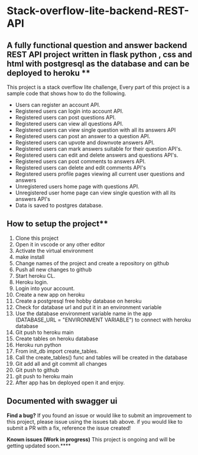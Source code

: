 # Stack-overflow-lite-backend-REST-**API**

## A fully functional question and answer backend REST API project written in flask python , css and html with postgresql as the database and can be deployed to heroku **

This project is a stack overflow lite challenge, Every part of this project is a sample code that shows how to do the following.

* Users can register an account API.
* Registered users can login into account API.
* Registered users can post questions API.
* Registered users can view all questions API.
* Registered users can view single question with all its answers API
* Registered users can post an answer to a question API.
* Registered users can upvote and downvote answers API.
* Registered users can mark answers suitable for their question API's.
* Registered users can edit and delete answers and questions API's.
* Registered users can post comments to answers API.
* Registered users can delete and edit comments API's
* Registered users profile pages viewing all current user questions and answers
* Unregistered users home page with questions API.
* Unregistered user home page can view single question with all its answers API's
* Data is saved to postgres database.

## How to setup the project**

1. Clone this project
2. Open it in vscode or any other editor
3. Activate the virtual environment
4. make install
5. Change names of the project and create a repository on github
6. Push all new changes to github
7. Start heroku CL.
8. Heroku login.
9. Login into your account.
10. Create a new app on heroku
11. Create a postgresql free hobby database on heroku
12. Check for database url and put it in an environment variable
13. Use the database environment variable name in the app (DATABASE_URL = "ENVIRONMENT VARIABLE") to connect with heroku database
14. Git push to heroku main
15. Create tables on heroku database
16. Heroku run python
17. From init_db import create_tables.
18. Call the create_tables() func and tables will be created in the database
19. Git add all and git commit all changes
20. Git push to github
21. git push to heroku main
22. After app has bn deployed open it and enjoy.


## Documented with swagger ui
  
**Find a bug?**
If you found an issue or would like to submit an improvement to this project, please issue using the issues tab above. if you would like to submit a PR with a fix, reference the issue created!

**Known issues (Work in progress)**
This project is ongoing and will be getting updated soon.****
